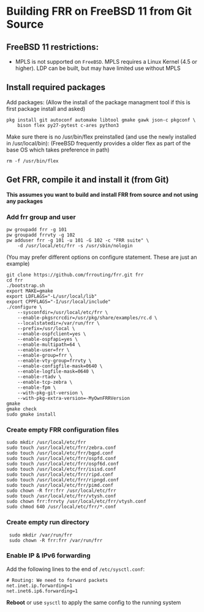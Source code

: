 Building FRR on FreeBSD 11 from Git Source
==========================================

FreeBSD 11 restrictions:
------------------------

- MPLS is not supported on `FreeBSD`. MPLS requires a Linux Kernel
  (4.5 or higher). LDP can be built, but may have limited use 
  without MPLS

Install required packages
-------------------------

Add packages:
(Allow the install of the package managment tool if this is first package
install and asked)  

    pkg install git autoconf automake libtool gmake gawk json-c pkgconf \
        bison flex py27-pytest c-ares python3

Make sure there is no /usr/bin/flex preinstalled (and use the newly 
installed in /usr/local/bin):
(FreeBSD frequently provides a older flex as part of the base OS which
takes preference in path)

    rm -f /usr/bin/flex

Get FRR, compile it and install it (from Git)
---------------------------------------------

**This assumes you want to build and install FRR from source and not 
using any packages**

### Add frr group and user

    pw groupadd frr -g 101
    pw groupadd frrvty -g 102
    pw adduser frr -g 101 -u 101 -G 102 -c "FRR suite" \
        -d /usr/local/etc/frr -s /usr/sbin/nologin

(You may prefer different options on configure statement. These are just
an example)

    git clone https://github.com/frrouting/frr.git frr
    cd frr
    ./bootstrap.sh
    export MAKE=gmake
    export LDFLAGS="-L/usr/local/lib"
    export CPPFLAGS="-I/usr/local/include"
    ./configure \
        --sysconfdir=/usr/local/etc/frr \
        --enable-pkgsrcrcdir=/usr/pkg/share/examples/rc.d \
        --localstatedir=/var/run/frr \
        --prefix=/usr/local \
        --enable-ospfclient=yes \
        --enable-ospfapi=yes \
        --enable-multipath=64 \
        --enable-user=frr \
        --enable-group=frr \
        --enable-vty-group=frrvty \
        --enable-configfile-mask=0640 \
        --enable-logfile-mask=0640 \
        --enable-rtadv \
        --enable-tcp-zebra \
        --enable-fpm \
        --with-pkg-git-version \
        --with-pkg-extra-version=-MyOwnFRRVersion   
    gmake
    gmake check
    sudo gmake install

### Create empty FRR configuration files
    sudo mkdir /usr/local/etc/frr
    sudo touch /usr/local/etc/frr/zebra.conf
    sudo touch /usr/local/etc/frr/bgpd.conf
    sudo touch /usr/local/etc/frr/ospfd.conf
    sudo touch /usr/local/etc/frr/ospf6d.conf
    sudo touch /usr/local/etc/frr/isisd.conf
    sudo touch /usr/local/etc/frr/ripd.conf
    sudo touch /usr/local/etc/frr/ripngd.conf
    sudo touch /usr/local/etc/frr/pimd.conf
    sudo chown -R frr:frr /usr/local/etc/frr
    sudo touch /usr/local/etc/frr/vtysh.conf
    sudo chown frr:frrvty /usr/local/etc/frr/vtysh.conf
    sudo chmod 640 /usr/local/etc/frr/*.conf

### Create empty  run directory
     sudo mkdir /var/run/frr
     sudo chown -R frr:frr /var/run/frr

### Enable IP & IPv6 forwarding

Add the following lines to the end of `/etc/sysctl.conf`:

    # Routing: We need to forward packets
    net.inet.ip.forwarding=1
    net.inet6.ip6.forwarding=1

**Reboot** or use `sysctl` to apply the same config to the running system
